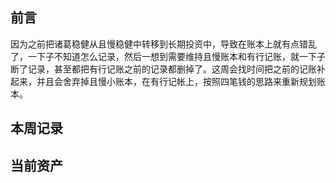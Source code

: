 ## 前言

因为之前把诸葛稳健从且慢稳健中转移到长期投资中，导致在账本上就有点错乱了，一下子不知道怎么记录，然后一想到需要维持且慢账本和有行记账，就一下子断了记录，甚至都把有行记账之前的记录都删掉了。这周会找时间把之前的记账补起来，并且会舍弃掉且慢小账本，在有行记帐上，按照四笔钱的思路来重新规划账本。

## 本周记录

## 当前资产
